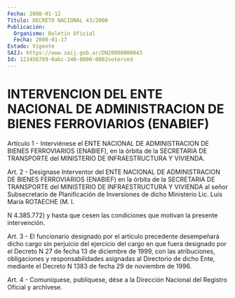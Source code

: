 ```yaml
---
Fecha: 2000-01-12
Título: DECRETO NACIONAL 43/2000
Publicación:
  Organismo: Boletín Oficial
  Fecha: 2000-01-17
Estado: Vigente
SAIJ: https://www.saij.gob.ar/DN20000000043
Id: 123456789-0abc-340-0000-0002soterced
---
```

# INTERVENCION DEL ENTE NACIONAL DE ADMINISTRACION DE BIENES FERROVIARIOS (ENABIEF)

<a id="1"></a>
Artículo 1 - Interviénese  el  ENTE  NACIONAL  DE ADMINISTRACION DE BIENES  FERROVIARIOS  (ENABIEF), en la órbita de la  SECRETARIA  DE TRANSPORTE  del MINISTERIO DE INFRAESTRUCTURA Y VIVIENDA.

<a id="2"></a>
Art. 2 - Desígnase Interventor  del ENTE NACIONAL DE ADMINISTRACION DE BIENES FERROVIARIOS (ENABIEF)  en  la órbita de la SECRETARIA DE TRANSPORTE del MINISTERIO DE INFRAESTRUCTURA  Y  VIVIENDA  al señor Subsecretario  de  Planificación de Inversiones de dicho Ministerio Lic. Luis María ROTAECHE (M. I.

N 4.385.772) y hasta  que  cesen  las  condiciones  que  motivan la presente intervención.

<a id="3"></a>
Art.  3  -  El  funcionario  designado  por  el artículo precedente desempeñará dicho cargo sin perjuicio del ejercicio  del  cargo  en que fuera designado por el Decreto N 27 de fecha 13 de diciembre de 1999,   con  las  atribuciones,  obligaciones  y  responsabilidades asignadas  al  Directorio de dicho Ente, mediante el Decreto N 1383 de fecha 29 de noviembre de 1996.

<a id="4"></a>
Art. 4 - Comuníquese, publíquese,  dése a la Dirección Nacional del Registro Oficial y archívese.